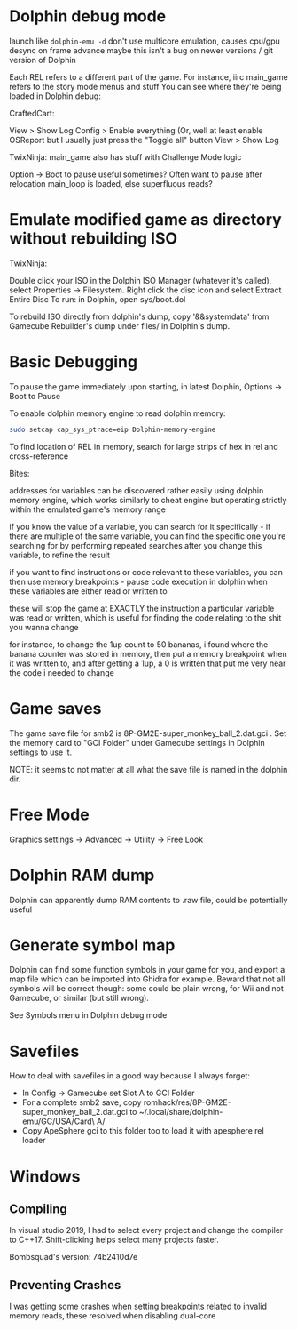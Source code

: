 # Dolphin debug mode

launch like `dolphin-emu -d`
don't use multicore emulation, causes cpu/gpu desync on frame advance
  maybe this isn't a bug on newer versions / git version of Dolphin

Each REL refers to a different part of the game. For instance, iirc main_game refers to the story mode menus and stuff
You can see where they're being loaded in Dolphin debug:

CraftedCart:

View > Show Log Config > Enable everything (Or, well at least enable OSReport
but I usually just press the "Toggle all" button View > Show Log

TwixNinja:
main_game also has stuff with Challenge Mode logic

Option -> Boot to pause useful sometimes?
Often want to pause after relocation main_loop is loaded, else superfluous reads?

# Emulate modified game as directory without rebuilding ISO

TwixNinja:

Double click your ISO in the Dolphin ISO Manager (whatever it's called), select
Properties -> Filesystem. Right click the disc icon and select Extract Entire
Disc
To run: in Dolphin, open sys/boot.dol

To rebuild ISO directly from dolphin's dump, copy '&&systemdata' from Gamecube
Rebuilder's dump under files/ in Dolphin's dump.

# Basic Debugging

To pause the game immediately upon starting, in latest Dolphin, Options -> Boot to Pause

To enable dolphin memory engine to read dolphin memory:

```bash
sudo setcap cap_sys_ptrace=eip Dolphin-memory-engine
```

To find location of REL in memory, search for large strips of hex in rel and cross-reference

Bites:

addresses for variables can be discovered rather easily using dolphin memory
engine, which works similarly to cheat engine but operating strictly within
the emulated game's memory range

if you know the value of a variable, you can search for it specifically - if
there are multiple of the same variable, you can find the specific one you're
searching for by performing repeated searches after you change this variable,
to refine the result

if you want to find instructions or code relevant to these variables, you can
then use memory breakpoints - pause code execution in dolphin when these
variables are either read or written to

these will stop the game at EXACTLY the instruction a particular variable was
read or written, which is useful for finding the code relating to the shit
you wanna change

for instance, to change the 1up count to 50 bananas, i found where the banana
counter was stored in memory, then put a memory breakpoint when it was
written to, and after getting a 1up, a 0 is written
that put me very near the code i needed to change

# Game saves

The game save file for smb2 is 8P-GM2E-super_monkey_ball_2.dat.gci . Set the memory card to "GCI Folder" under Gamecube settings in Dolphin settings to use it.

NOTE: it seems to not matter at all what the save file is named in the dolphin dir.

# Free Mode

Graphics settings -> Advanced -> Utility -> Free Look

# Dolphin RAM dump

Dolphin can apparently dump RAM contents to .raw file, could be potentially useful

# Generate symbol map

Dolphin can find some function symbols in your game for you, and export a map file which can be imported into Ghidra for example. Beward that not all symbols will be correct though: some could be plain wrong, for Wii and not Gamecube, or similar (but still wrong).

See Symbols menu in Dolphin debug mode

# Savefiles

How to deal with savefiles in a good way because I always forget:

* In Config -> Gamecube set Slot A to GCI Folder
* For a complete smb2 save, copy romhack/res/8P-GM2E-super_monkey_ball_2.dat.gci to ~/.local/share/dolphin-emu/GC/USA/Card\ A/
* Copy ApeSphere gci to this folder too to load it with apesphere rel loader

# Windows

## Compiling

In visual studio 2019, I had to select every project and change the compiler to C++17. Shift-clicking helps select many projects faster.

Bombsquad's version: 74b2410d7e

## Preventing Crashes

I was getting some crashes when setting breakpoints related to invalid memory reads, these resolved when disabling dual-core